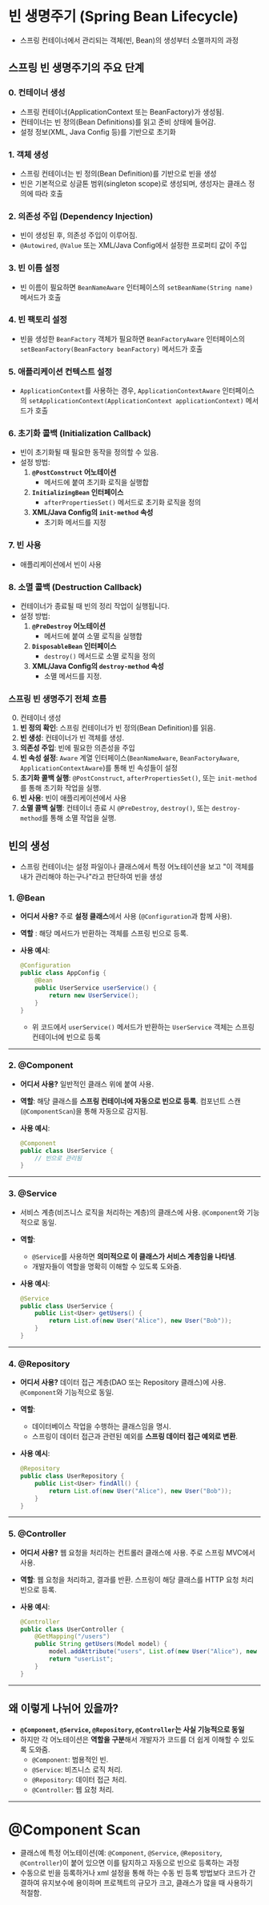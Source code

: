 # 빈 생명주기 (Spring Bean Lifecycle)

- 스프링 컨테이너에서 관리되는 객체(빈, Bean)의 생성부터 소멸까지의 과정

## **스프링 빈 생명주기의 주요 단계**
### **0. 컨테이너 생성**

- 스프링 컨테이너(ApplicationContext 또는 BeanFactory)가 생성됨.
- 컨테이너는 빈 정의(Bean Definitions)를 읽고 준비 상태에 들어감.
- 설정 정보(XML, Java Config 등)를 기반으로 초기화

### 1. **객체 생성**

- 스프링 컨테이너는 빈 정의(Bean Definition)를 기반으로 빈을 생성
- 빈은 기본적으로 싱글톤 범위(singleton scope)로 생성되며, 생성자는 클래스 정의에 따라 호출

### 2. **의존성 주입 (Dependency Injection)**

- 빈이 생성된 후, 의존성 주입이 이루어짐.
- `@Autowired`, `@Value` 또는 XML/Java Config에서 설정한 프로퍼티 값이 주입

### 3. **빈 이름 설정**

- 빈 이름이 필요하면 `BeanNameAware` 인터페이스의 `setBeanName(String name)` 메서드가 호출

### 4. **빈 팩토리 설정**

- 빈을 생성한 `BeanFactory` 객체가 필요하면 `BeanFactoryAware` 인터페이스의 `setBeanFactory(BeanFactory beanFactory)` 메서드가 호출

### 5. **애플리케이션 컨텍스트 설정**

- `ApplicationContext`를 사용하는 경우, `ApplicationContextAware` 인터페이스의 `setApplicationContext(ApplicationContext applicationContext)` 메서드가 호출

### 6. **초기화 콜백 (Initialization Callback)**

- 빈이 초기화될 때 필요한 동작을 정의할 수 있음.
- 설정 방법:
    1. **`@PostConstruct` 어노테이션**
        - 메서드에 붙여 초기화 로직을 실행합
    2. **`InitializingBean` 인터페이스**
        - `afterPropertiesSet()` 메서드로 초기화 로직을 정의
    3. **XML/Java Config의 `init-method` 속성**
        - 초기화 메서드를 지정

### 7. **빈 사용**

- 애플리케이션에서 빈이 사용

### 8. **소멸 콜백 (Destruction Callback)**

- 컨테이너가 종료될 때 빈의 정리 작업이 실행됩니다.
- 설정 방법:
    1. **`@PreDestroy` 어노테이션**
        - 메서드에 붙여 소멸 로직을 실행합
    2. **`DisposableBean` 인터페이스**
        - `destroy()` 메서드로 소멸 로직을 정의
    3. **XML/Java Config의 `destroy-method` 속성**
        - 소멸 메서드를 지정.

### **스프링 빈 생명주기 전체 흐름**
0. 컨테이너 생성
1. **빈 정의 확인**: 스프링 컨테이너가 빈 정의(Bean Definition)를 읽음.
2. **빈 생성**: 컨테이너가 빈 객체를 생성.
3. **의존성 주입**: 빈에 필요한 의존성을 주입
4. **빈 속성 설정**: `Aware` 계열 인터페이스(`BeanNameAware`, `BeanFactoryAware`, `ApplicationContextAware`)를 통해 빈 속성들이 설정
5. **초기화 콜백 실행**: `@PostConstruct`, `afterPropertiesSet()`, 또는 `init-method`를 통해 초기화 작업을 실행.
6. **빈 사용**: 빈이 애플리케이션에서 사용
7. **소멸 콜백 실행**: 컨테이너 종료 시 `@PreDestroy`, `destroy()`, 또는 `destroy-method`를 통해 소멸 작업을 실행.


## **빈의 생성**

- 스프링 컨테이너는 설정 파일이나 클래스에서 특정 어노테이션을 보고 "이 객체를 내가 관리해야 하는구나"라고 판단하여 빈을 생성

### **1. @Bean**

- **어디서 사용?** 주로 **설정 클래스**에서 사용 (`@Configuration`과 함께 사용).
- **역할** : 해당 메서드가 반환하는 객체를 스프링 빈으로 등록.
- **사용 예시**:
    
    ```java
    @Configuration
    public class AppConfig {
        @Bean
        public UserService userService() {
            return new UserService();
        }
    }
    ```
    
    - 위 코드에서 `userService()` 메서드가 반환하는 `UserService` 객체는 스프링 컨테이너에 빈으로 등록

---

### **2. @Component**

- **어디서 사용?** 일반적인 클래스 위에 붙여 사용.
- **역할**: 해당 클래스를 **스프링 컨테이너에 자동으로 빈으로 등록**. 컴포넌트 스캔(`@ComponentScan`)을 통해 자동으로 감지됨.
- **사용 예시**:
    
    ```java
    @Component
    public class UserService {
        // 빈으로 관리됨
    }
    ```
    

---

### **3. @Service**

- 서비스 계층(비즈니스 로직을 처리하는 계층)의 클래스에 사용. `@Component`와 기능적으로 동일.
- **역할**:
    - `@Service`를 사용하면 **의미적으로 이 클래스가 서비스 계층임을 나타냄**.
    - 개발자들이 역할을 명확히 이해할 수 있도록 도와줌.
- **사용 예시**:
    
    ```java
    @Service
    public class UserService {
        public List<User> getUsers() {
            return List.of(new User("Alice"), new User("Bob"));
        }
    }
    ```
    

---

### **4. @Repository**

- **어디서 사용?** 데이터 접근 계층(DAO 또는 Repository 클래스)에 사용. `@Component`와 기능적으로 동일.
- **역할**:
    - 데이터베이스 작업을 수행하는 클래스임을 명시.
    - 스프링이 데이터 접근과 관련된 예외를 **스프링 데이터 접근 예외로 변환**.
- **사용 예시**:
    
    ```java
    @Repository
    public class UserRepository {
        public List<User> findAll() {
            return List.of(new User("Alice"), new User("Bob"));
        }
    }
    ```
    

---

### **5. @Controller**

- **어디서 사용?** 웹 요청을 처리하는 컨트롤러 클래스에 사용. 주로 스프링 MVC에서 사용.
- **역할**: 웹 요청을 처리하고, 결과를 반환. 스프링이 해당 클래스를 HTTP 요청 처리 빈으로 등록.
- **사용 예시**:
    
    ```java
    @Controller
    public class UserController {
        @GetMapping("/users")
        public String getUsers(Model model) {
            model.addAttribute("users", List.of(new User("Alice"), new User("Bob")));
            return "userList";
        }
    }
    ```
    

---

## **왜 이렇게 나뉘어 있을까?**

- **`@Component`, `@Service`, `@Repository`, `@Controller`는 사실 기능적으로 동일**
- 하지만 각 어노테이션은 **역할을 구분**해서 개발자가 코드를 더 쉽게 이해할 수 있도록 도와줌.
    - `@Component`: 범용적인 빈.
    - `@Service`: 비즈니스 로직 처리.
    - `@Repository`: 데이터 접근 처리.
    - `@Controller`: 웹 요청 처리.

---

## 

# @Component Scan

- 클래스에 특정 어노테이션(예: `@Component`, `@Service`, `@Repository`, `@Controller`)이 붙어 있으면 이를 탐지하고 자동으로 빈으로 등록하는 과정
- 수동으로 빈을 등록하거나 xml 설정을 통해 하는 수동 빈 등록 방법보다 코드가 간결하여 유지보수에 용이하며 프로젝트의 규모가 크고, 클래스가 많을 때 사용하기 적절함.